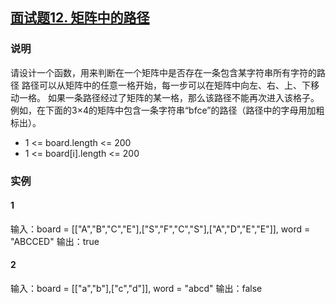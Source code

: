 ## [面试题12. 矩阵中的路径](https://leetcode-cn.com/problems/ju-zhen-zhong-de-lu-jing-lcof/)

### 说明
请设计一个函数，用来判断在一个矩阵中是否存在一条包含某字符串所有字符的路径
路径可以从矩阵中的任意一格开始，每一步可以在矩阵中向左、右、上、下移动一格。
如果一条路径经过了矩阵的某一格，那么该路径不能再次进入该格子。
例如，在下面的3×4的矩阵中包含一条字符串“bfce”的路径（路径中的字母用加粗标出）。

* 1 <= board.length <= 200
* 1 <= board[i].length <= 200

### 实例
#### 1
输入：board = [["A","B","C","E"],["S","F","C","S"],["A","D","E","E"]], word = "ABCCED"
输出：true

#### 2
输入：board = [["a","b"],["c","d"]], word = "abcd"
输出：false